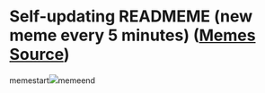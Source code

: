# Self-updating READMEME (new meme every 5 minutes) ([Memes Source](https://bramses.notion.site/a49c1e962b7646879176ac3b327b6533?v=4d1eda54b170483cb03a40f257231764))

memestart![](https://www.notion.so/image/https%3A%2F%2Fs3-us-west-2.amazonaws.com%2Fsecure.notion-static.com%2F087f51e0-20d8-4960-b799-15f622ec1a77%2F8AF1CA7D-B745-4CA4-BCB9-0E848F4A9C51.jpeg?table=block&id=d296ef73-2baa-4034-b0d2-535f4956881f&cache=v2)memeend
